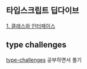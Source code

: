 ## 타입스크립트 딥다이브

[1. 클래스와 인터페이스]()


## type challenges 
[type-challenges](https://github.com/type-challenges/type-challenges) 공부하면서 풀기
